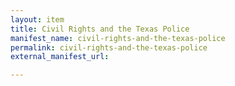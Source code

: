 ```yaml
---
layout: item
title: Civil Rights and the Texas Police
manifest_name: civil-rights-and-the-texas-police
permalink: civil-rights-and-the-texas-police
external_manifest_url: 

---
```

<!-- Add an essay or interpretive material below this line,
using HTML or markdown.  Do not modify this file above this line -->
